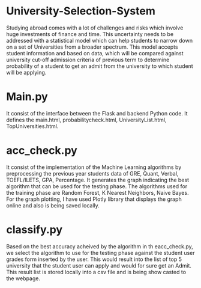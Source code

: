 # University-Selection-System
Studying abroad comes with a lot of challenges and risks which involve huge investments of finance and time. This uncertainty needs to be addressed with a statistical model which can help students to narrow down on a set of Universities from a broader spectrum. This model accepts student information and based on data, which will be compared against university cut-off admission criteria of previous term to determine probability of a student to get an admit from the university to which student will be applying.

# Main.py 
It consist of the interface between the Flask and backend Python code. It defines the main.html, probabilitycheck.html, UniversityList.html, TopUniversities.html. 

# acc_check.py
It consist of the implementation of the Machine Learning algorithms by preprocessing the previous year students data of GRE, Quant, Verbal, TOEFL/ILETS, GPA, Percentage. It generates the graph indicating the best algorithm that can be used for the testing phase. The algorithms used for the training phase are Random Forest, K Nearest Neighbors, Naive Bayes. For the graph plotting, I have used Plotly library that displays the graph online and also is being saved locally.

# classify.py
Based on the best accuracy acheived by the algorithm in th eacc_check.py, we select the algorithm to use for the testing phase against the student user grades form inserted by the user. This would result into the list of top 5 university that the student user can apply and would for sure get an Admit. This result list is stored locally into a csv file and is being show casted to the webpage. 
